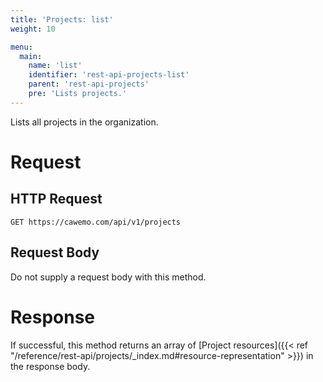 ```yaml
---
title: 'Projects: list'
weight: 10

menu:
  main:
    name: 'list'
    identifier: 'rest-api-projects-list'
    parent: 'rest-api-projects'
    pre: 'Lists projects.'
---
```


Lists all projects in the organization.

# Request

## HTTP Request

```
GET https://cawemo.com/api/v1/projects
```

## Request Body

Do not supply a request body with this method.

# Response

If successful, this method returns an array of [Project resources]({{< ref "/reference/rest-api/projects/_index.md#resource-representation" >}}) in the response body.
